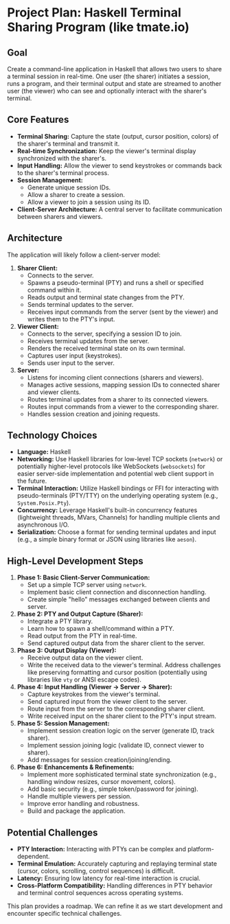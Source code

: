 # Project Plan: Haskell Terminal Sharing Program (like tmate.io)

## Goal

Create a command-line application in Haskell that allows two users to share a terminal session in real-time. One user (the sharer) initiates a session, runs a program, and their terminal output and state are streamed to another user (the viewer) who can see and optionally interact with the sharer's terminal.

## Core Features

*   **Terminal Sharing:** Capture the state (output, cursor position, colors) of the sharer's terminal and transmit it.
*   **Real-time Synchronization:** Keep the viewer's terminal display synchronized with the sharer's.
*   **Input Handling:** Allow the viewer to send keystrokes or commands back to the sharer's terminal process.
*   **Session Management:**
    *   Generate unique session IDs.
    *   Allow a sharer to create a session.
    *   Allow a viewer to join a session using its ID.
*   **Client-Server Architecture:** A central server to facilitate communication between sharers and viewers.

## Architecture

The application will likely follow a client-server model:

1.  **Sharer Client:**
    *   Connects to the server.
    *   Spawns a pseudo-terminal (PTY) and runs a shell or specified command within it.
    *   Reads output and terminal state changes from the PTY.
    *   Sends terminal updates to the server.
    *   Receives input commands from the server (sent by the viewer) and writes them to the PTY's input.
2.  **Viewer Client:**
    *   Connects to the server, specifying a session ID to join.
    *   Receives terminal updates from the server.
    *   Renders the received terminal state on its own terminal.
    *   Captures user input (keystrokes).
    *   Sends user input to the server.
3.  **Server:**
    *   Listens for incoming client connections (sharers and viewers).
    *   Manages active sessions, mapping session IDs to connected sharer and viewer clients.
    *   Routes terminal updates from a sharer to its connected viewers.
    *   Routes input commands from a viewer to the corresponding sharer.
    *   Handles session creation and joining requests.

## Technology Choices

*   **Language:** Haskell
*   **Networking:** Use Haskell libraries for low-level TCP sockets (`network`) or potentially higher-level protocols like WebSockets (`websockets`) for easier server-side implementation and potential web client support in the future.
*   **Terminal Interaction:** Utilize Haskell bindings or FFI for interacting with pseudo-terminals (PTY/TTY) on the underlying operating system (e.g., `System.Posix.Pty`).
*   **Concurrency:** Leverage Haskell's built-in concurrency features (lightweight threads, MVars, Channels) for handling multiple clients and asynchronous I/O.
*   **Serialization:** Choose a format for sending terminal updates and input (e.g., a simple binary format or JSON using libraries like `aeson`).

## High-Level Development Steps

1.  **Phase 1: Basic Client-Server Communication:**
    *   Set up a simple TCP server using `network`.
    *   Implement basic client connection and disconnection handling.
    *   Create simple "hello" messages exchanged between clients and server.
2.  **Phase 2: PTY and Output Capture (Sharer):**
    *   Integrate a PTY library.
    *   Learn how to spawn a shell/command within a PTY.
    *   Read output from the PTY in real-time.
    *   Send captured output data from the sharer client to the server.
3.  **Phase 3: Output Display (Viewer):**
    *   Receive output data on the viewer client.
    *   Write the received data to the viewer's terminal. Address challenges like preserving formatting and cursor position (potentially using libraries like `vty` or ANSI escape codes).
4.  **Phase 4: Input Handling (Viewer -> Server -> Sharer):**
    *   Capture keystrokes from the viewer's terminal.
    *   Send captured input from the viewer client to the server.
    *   Route input from the server to the corresponding sharer client.
    *   Write received input on the sharer client to the PTY's input stream.
5.  **Phase 5: Session Management:**
    *   Implement session creation logic on the server (generate ID, track sharer).
    *   Implement session joining logic (validate ID, connect viewer to sharer).
    *   Add messages for session creation/joining/ending.
6.  **Phase 6: Enhancements & Refinements:**
    *   Implement more sophisticated terminal state synchronization (e.g., handling window resizes, cursor movement, colors).
    *   Add basic security (e.g., simple token/password for joining).
    *   Handle multiple viewers per session.
    *   Improve error handling and robustness.
    *   Build and package the application.

## Potential Challenges

*   **PTY Interaction:** Interacting with PTYs can be complex and platform-dependent.
*   **Terminal Emulation:** Accurately capturing and replaying terminal state (cursor, colors, scrolling, control sequences) is difficult.
*   **Latency:** Ensuring low latency for real-time interaction is crucial.
*   **Cross-Platform Compatibility:** Handling differences in PTY behavior and terminal control sequences across operating systems.

This plan provides a roadmap. We can refine it as we start development and encounter specific technical challenges.